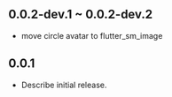 ## 0.0.2-dev.1 ~ 0.0.2-dev.2

* move circle avatar to flutter_sm_image

## 0.0.1

* Describe initial release.
